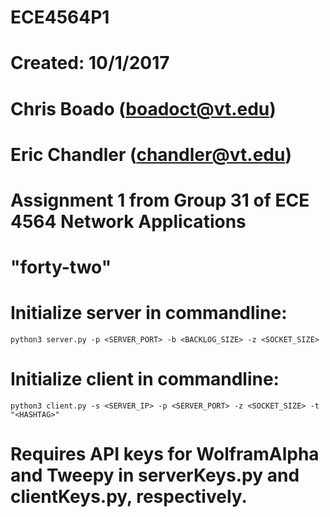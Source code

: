 # ECE4564P1
# Created: 10/1/2017
# Chris Boado (boadoct@vt.edu)
# Eric Chandler (chandler@vt.edu)
# Assignment 1 from Group 31 of ECE 4564 Network Applications
# "forty-two"

# Initialize server in commandline:
	python3 server.py -p <SERVER_PORT> -b <BACKLOG_SIZE> -z <SOCKET_SIZE>

# Initialize client in commandline:
	python3 client.py -s <SERVER_IP> -p <SERVER_PORT> -z <SOCKET_SIZE> -t "<HASHTAG>"

# Requires API keys for WolframAlpha and Tweepy in serverKeys.py and clientKeys.py, respectively.	


